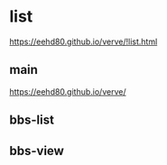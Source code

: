 # list

https://eehd80.github.io/verve/!list.html

## main

https://eehd80.github.io/verve/

## bbs-list

## bbs-view
